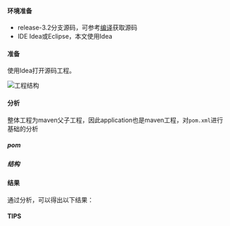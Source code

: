 #### 环境准备

- release-3.2分支源码，可参考[编译](编译.md)获取源码
- IDE Idea或Eclipse，本文使用Idea


#### 准备

使用Idea打开源码工程。

![工程结构](../../image/工程结构.png)



#### 分析
整体工程为maven父子工程，因此application也是maven工程，对`pom.xml`进行基础的分析
##### pom

##### 结构

#### 结果
通过分析，可以得出以下结果：


#### TIPS



